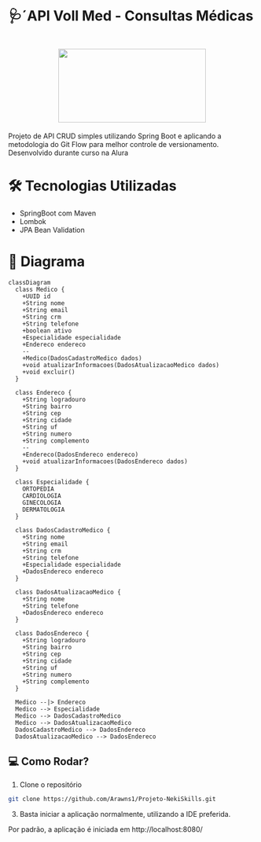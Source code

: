 # 🩺´API Voll Med - Consultas Médicas
<h1 align="center">
<img height="150" width="300" src="https://media.discordapp.net/attachments/929069726372597815/1177336834808877096/Screenshot_3.jpg?ex=6572235f&is=655fae5f&hm=ed895df53a7b3580dc56c41ea0d9b2abfe1e7ad5db3b9f3140201a14a6cd1a39&=&format=webp" />
</h1>

Projeto de API CRUD simples utilizando Spring Boot e aplicando a metodologia do Git Flow para melhor controle de versionamento. Desenvolvido durante curso na Alura

# 🛠 Tecnologias Utilizadas
 - SpringBoot com Maven
 - Lombok
 - JPA Bean Validation

# 📃 Diagrama
```mermaid
classDiagram
  class Medico {
    +UUID id
    +String nome
    +String email
    +String crm
    +String telefone
    +boolean ativo
    +Especialidade especialidade
    +Endereco endereco
    --
    +Medico(DadosCadastroMedico dados)
    +void atualizarInformacoes(DadosAtualizacaoMedico dados)
    +void excluir()
  }

  class Endereco {
    +String logradouro
    +String bairro
    +String cep
    +String cidade
    +String uf
    +String numero
    +String complemento
    --
    +Endereco(DadosEndereco endereco)
    +void atualizarInformacoes(DadosEndereco dados)
  }

  class Especialidade {
    ORTOPEDIA
    CARDIOLOGIA
    GINECOLOGIA
    DERMATOLOGIA
  }

  class DadosCadastroMedico {
    +String nome
    +String email
    +String crm
    +String telefone
    +Especialidade especialidade
    +DadosEndereco endereco
  }

  class DadosAtualizacaoMedico {
    +String nome
    +String telefone
    +DadosEndereco endereco
  }

  class DadosEndereco {
    +String logradouro
    +String bairro
    +String cep
    +String cidade
    +String uf
    +String numero
    +String complemento
  }

  Medico --|> Endereco
  Medico --> Especialidade
  Medico --> DadosCadastroMedico
  Medico --> DadosAtualizacaoMedico
  DadosCadastroMedico --> DadosEndereco
  DadosAtualizacaoMedico --> DadosEndereco

```

## 💻 Como Rodar?

1. Clone o repositório
```bash
git clone https://github.com/Arawns1/Projeto-NekiSkills.git
```
3. Basta iniciar a aplicação normalmente, utilizando a IDE preferida.

Por padrão, a aplicação é iniciada em http://localhost:8080/
